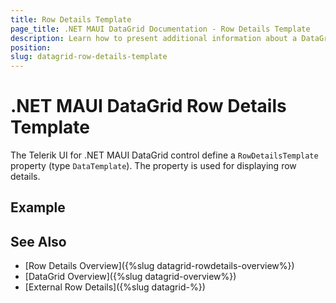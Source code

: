 ```yaml
---
title: Row Details Template
page_title: .NET MAUI DataGrid Documentation - Row Details Template
description: Learn how to present additional information about a DataGrid row by using the row details functionality.
position: 
slug: datagrid-row-details-template
---
```


# .NET MAUI DataGrid Row Details Template

The Telerik UI for .NET MAUI DataGrid control define a `RowDetailsTemplate` property (type `DataTemplate`). The property is used for displaying row details. 


## Example 





## See Also

 - [Row Details Overview]({%slug datagrid-rowdetails-overview%})
 - [DataGrid Overview]({%slug datagrid-overview%})
 - [External Row Details]({%slug datagrid-%})
